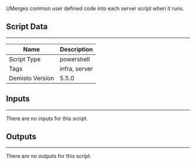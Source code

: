 UMerges common user defined code into each server script when it runs.

## Script Data
---

| **Name** | **Description** |
| --- | --- |
| Script Type | powershell |
| Tags | infra, server |
| Demisto Version | 5.5.0 |

## Inputs
---
There are no inputs for this script.

## Outputs
---
There are no outputs for this script.
